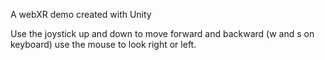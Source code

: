 A webXR demo created with Unity

Use the joystick up and down to move forward and backward (w and s on keyboard)
use the mouse to look right or left.
